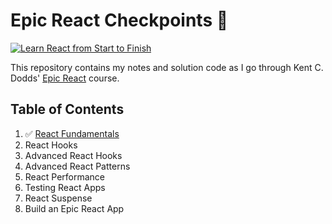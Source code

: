 # Epic React Checkpoints 🚀

[![Learn React from Start to Finish](https://kentcdodds.com/images/epicreact-promo/er-1.gif)](https://epicreact.dev)

This repository contains my notes and solution code as I go through Kent C. Dodds' [Epic React](https://epicreact.dev) course.

## Table of Contents

1. ✅ [React Fundamentals](01-react-fundamentals/)
2. React Hooks
3. Advanced React Hooks
4. Advanced React Patterns
5. React Performance
6. Testing React Apps
7. React Suspense
8. Build an Epic React App
